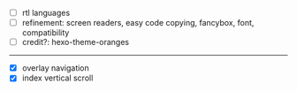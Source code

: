 - [ ] rtl languages
- [ ] refinement:
    screen readers, easy code copying, fancybox,
    font, compatibility
- [ ] credit?: hexo-theme-oranges

---

- [X] overlay navigation
- [X] index vertical scroll
